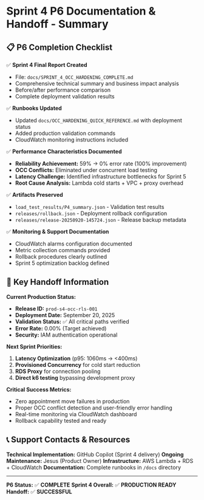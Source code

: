 # Sprint 4 P6 Documentation & Handoff - Summary

## 📋 P6 Completion Checklist

✅ **Sprint 4 Final Report Created**
- File: `docs/SPRINT_4_OCC_HARDENING_COMPLETE.md`
- Comprehensive technical summary and business impact analysis
- Before/after performance comparison
- Complete deployment validation results

✅ **Runbooks Updated**
- Updated `docs/OCC_HARDENING_QUICK_REFERENCE.md` with deployment status
- Added production validation commands
- CloudWatch monitoring instructions included

✅ **Performance Characteristics Documented**
- **Reliability Achievement:** 59% → 0% error rate (100% improvement)
- **OCC Conflicts:** Eliminated under concurrent load testing
- **Latency Challenge:** Identified infrastructure bottlenecks for Sprint 5
- **Root Cause Analysis:** Lambda cold starts + VPC + proxy overhead

✅ **Artifacts Preserved**
- `load_test_results/P4_summary.json` - Validation test results
- `releases/rollback.json` - Deployment rollback configuration
- `releases/release-20250920-145724.json` - Release backup metadata

✅ **Monitoring & Support Documentation**
- CloudWatch alarms configuration documented
- Metric collection commands provided
- Rollback procedures clearly outlined
- Sprint 5 optimization backlog defined

## 🎯 Key Handoff Information

**Current Production Status:**
- **Release ID:** `prod-s4-occ-rls-001`
- **Deployment Date:** September 20, 2025
- **Validation Status:** ✅ All critical paths verified
- **Error Rate:** 0.00% (Target achieved)
- **Security:** IAM authentication operational

**Next Sprint Priorities:**
1. **Latency Optimization** (p95: 1060ms → <400ms)
2. **Provisioned Concurrency** for cold start reduction
3. **RDS Proxy** for connection pooling
4. **Direct k6 testing** bypassing development proxy

**Critical Success Metrics:**
- Zero appointment move failures in production
- Proper OCC conflict detection and user-friendly error handling
- Real-time monitoring via CloudWatch dashboard
- Rollback capability tested and ready

## 📞 Support Contacts & Resources

**Technical Implementation:** GitHub Copilot (Sprint 4 delivery)
**Ongoing Maintenance:** Jesus (Product Owner)
**Infrastructure:** AWS Lambda + RDS + CloudWatch
**Documentation:** Complete runbooks in `/docs` directory

---

**P6 Status:** ✅ **COMPLETE**
**Sprint 4 Overall:** ✅ **PRODUCTION READY**
**Handoff:** ✅ **SUCCESSFUL**

